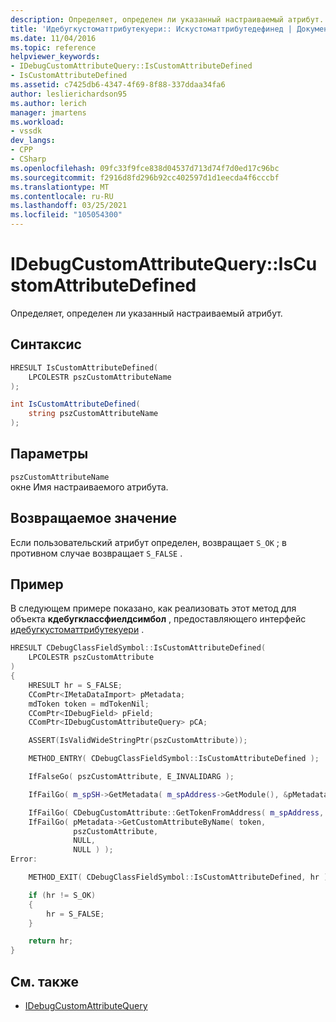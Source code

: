 ```yaml
---
description: Определяет, определен ли указанный настраиваемый атрибут.
title: 'Идебугкустоматтрибутекуери:: Искустоматтрибутедефинед | Документация Майкрософт'
ms.date: 11/04/2016
ms.topic: reference
helpviewer_keywords:
- IDebugCustomAttributeQuery::IsCustomAttributeDefined
- IsCustomAttributeDefined
ms.assetid: c7425db6-4347-4f69-8f88-337ddaa34fa6
author: leslierichardson95
ms.author: lerich
manager: jmartens
ms.workload:
- vssdk
dev_langs:
- CPP
- CSharp
ms.openlocfilehash: 09fc33f9fce838d04537d713d74f7d0ed17c96bc
ms.sourcegitcommit: f2916d8fd296b92cc402597d1d1eecda4f6cccbf
ms.translationtype: MT
ms.contentlocale: ru-RU
ms.lasthandoff: 03/25/2021
ms.locfileid: "105054300"
---
```

# <a name="idebugcustomattributequeryiscustomattributedefined"></a>IDebugCustomAttributeQuery::IsCustomAttributeDefined
Определяет, определен ли указанный настраиваемый атрибут.

## <a name="syntax"></a>Синтаксис

```cpp
HRESULT IsCustomAttributeDefined(
    LPCOLESTR pszCustomAttributeName
);
```

```csharp
int IsCustomAttributeDefined(
    string pszCustomAttributeName
);
```

## <a name="parameters"></a>Параметры
`pszCustomAttributeName`\
окне Имя настраиваемого атрибута.

## <a name="return-value"></a>Возвращаемое значение
Если пользовательский атрибут определен, возвращает `S_OK` ; в противном случае возвращает `S_FALSE` .

## <a name="example"></a>Пример
В следующем примере показано, как реализовать этот метод для объекта **кдебугклассфиелдсимбол** , предоставляющего интерфейс [идебугкустоматтрибутекуери](../../../extensibility/debugger/reference/idebugcustomattributequery.md) .

```cpp
HRESULT CDebugClassFieldSymbol::IsCustomAttributeDefined(
    LPCOLESTR pszCustomAttribute
)
{
    HRESULT hr = S_FALSE;
    CComPtr<IMetaDataImport> pMetadata;
    mdToken token = mdTokenNil;
    CComPtr<IDebugField> pField;
    CComPtr<IDebugCustomAttributeQuery> pCA;

    ASSERT(IsValidWideStringPtr(pszCustomAttribute));

    METHOD_ENTRY( CDebugClassFieldSymbol::IsCustomAttributeDefined );

    IfFalseGo( pszCustomAttribute, E_INVALIDARG );

    IfFailGo( m_spSH->GetMetadata( m_spAddress->GetModule(), &pMetadata ) );

    IfFailGo( CDebugCustomAttribute::GetTokenFromAddress( m_spAddress, &token) );
    IfFailGo( pMetadata->GetCustomAttributeByName( token,
              pszCustomAttribute,
              NULL,
              NULL ) );
Error:

    METHOD_EXIT( CDebugClassFieldSymbol::IsCustomAttributeDefined, hr );

    if (hr != S_OK)
    {
        hr = S_FALSE;
    }

    return hr;
}
```

## <a name="see-also"></a>См. также
- [IDebugCustomAttributeQuery](../../../extensibility/debugger/reference/idebugcustomattributequery.md)
